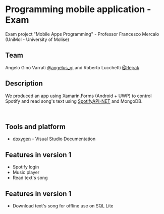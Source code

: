 # Programming mobile application - Exam
Exam project "Mobile Apps Programming" - Professor Francesco Mercalo (UniMol - University of Molise)
<br/>

## Team
Angelo Gino Varrati [@angelus_gi](https://github.com/angelus_gi) and Roberto Lucchetti [@Rejrak](https://github.com/Rejrak)
<br/>

## Description
We produced an app using Xamarin.Forms (Android + UWP) to control Spotify and read song's text using [SpotifyAPI-NET](https://johnnycrazy.github.io/SpotifyAPI-NET/) and MongoDB.

<br/>

## Tools and platform
- [doxygen](http://www.doxygen.nl/download.html) - Visual Studio Documentation

## Features in version 1
- Spotify login
- Music player
- Read text's song

## Features in version 1
- Download text's song for offline use on SQL Lite
